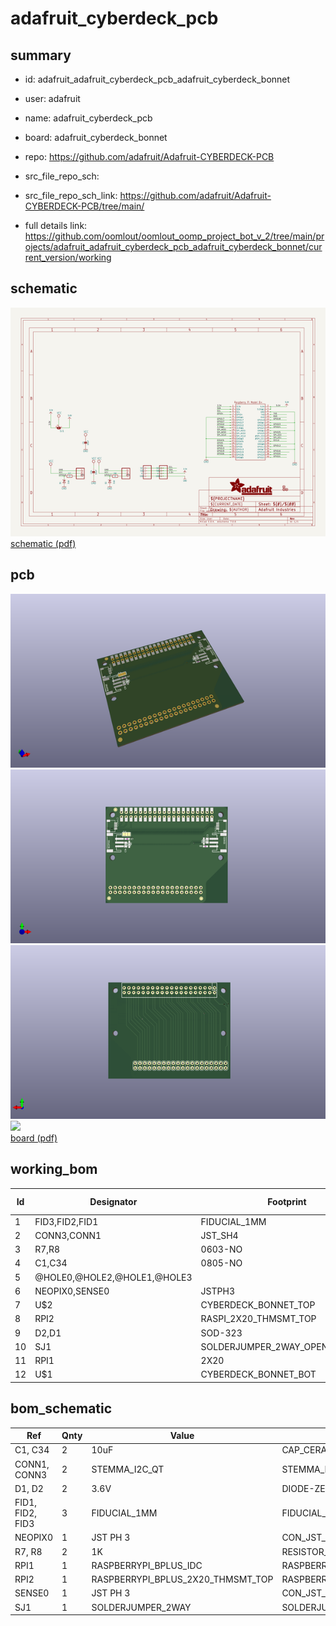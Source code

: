# adafruit_cyberdeck_pcb
 
## summary 
* id: adafruit_adafruit_cyberdeck_pcb_adafruit_cyberdeck_bonnet
* user: adafruit
* name: adafruit_cyberdeck_pcb
* board: adafruit_cyberdeck_bonnet
* repo: https://github.com/adafruit/Adafruit-CYBERDECK-PCB



* src_file_repo_sch: 
* src_file_repo_sch_link: https://github.com/adafruit/Adafruit-CYBERDECK-PCB/tree/main/
* full details link: https://github.com/oomlout/oomlout_oomp_project_bot_v_2/tree/main/projects/adafruit_adafruit_cyberdeck_pcb_adafruit_cyberdeck_bonnet/current_version/working  

## schematic  
![](working_schematic_600.png)  
[schematic (pdf)](working_schematic.pdf) 






















## pcb  
![](working_3d_600.png) 
![](working_3d_front_600.png)  
![](working_3d_back_600.png)  
![](working_600.png)  
[board (pdf)](working.pdf)  

## working_bom
| Id | Designator | Footprint | Quantity | Designation | Supplier and ref |  | None | 
| --- | --- | --- | --- | --- | --- | --- | --- | 
| 1 | FID3,FID2,FID1 | FIDUCIAL_1MM | 3 | FIDUCIAL_1MM |  |  | [''] | 
| 2 | CONN3,CONN1 | JST_SH4 | 2 | STEMMA_I2C_QT |  |  | [''] | 
| 3 | R7,R8 | 0603-NO | 2 | 1K |  |  | [''] | 
| 4 | C1,C34 | 0805-NO | 2 | 10uF |  |  | [''] | 
| 5 | @HOLE0,@HOLE2,@HOLE1,@HOLE3 |  | 4 |  |  |  | [''] | 
| 6 | NEOPIX0,SENSE0 | JSTPH3 | 2 | JST PH 3 |  |  | [''] | 
| 7 | U$2 | CYBERDECK_BONNET_TOP | 1 |  |  |  | [''] | 
| 8 | RPI2 | RASPI_2X20_THMSMT_TOP | 1 | RASPBERRYPI_BPLUS_2X20_THMSMT_TOP |  |  | [''] | 
| 9 | D2,D1 | SOD-323 | 2 | 3.6V |  |  | [''] | 
| 10 | SJ1 | SOLDERJUMPER_2WAY_OPEN_NOPASTE | 1 |  |  |  | [''] | 
| 11 | RPI1 | 2X20 | 1 | RASPBERRYPI_BPLUS_IDC |  |  | [''] | 
| 12 | U$1 | CYBERDECK_BONNET_BOT | 1 |  |  |  | [''] | 


## bom_schematic
| Ref | Qnty | Value | Cmp name | Footprint | Description | Vendor | DNP | 
| --- | --- | --- | --- | --- | --- | --- | --- | 
| C1, C34 | 2 | 10uF | CAP_CERAMIC0805-NOOUTLINE | working:0805-NO |  |  |  | 
| CONN1, CONN3 | 2 | STEMMA_I2C_QT | STEMMA_I2C_QT | working:JST_SH4 |  |  |  | 
| D1, D2 | 2 | 3.6V | DIODE-ZENERSOD323 | working:SOD-323 |  |  |  | 
| FID1, FID2, FID3 | 3 | FIDUCIAL_1MM | FIDUCIAL_1MM | working:FIDUCIAL_1MM |  |  |  | 
| NEOPIX0 | 1 | JST PH 3 | CON_JST_PH_3PIN | working:JSTPH3 |  |  |  | 
| R7, R8 | 2 | 1K | RESISTOR_0603_NOOUT | working:0603-NO |  |  |  | 
| RPI1 | 1 | RASPBERRYPI_BPLUS_IDC | RASPBERRYPI_BPLUS_IDC | working:2X20 |  |  |  | 
| RPI2 | 1 | RASPBERRYPI_BPLUS_2X20_THMSMT_TOP | RASPBERRYPI_BPLUS_2X20_THMSMT_TOP | working:RASPI_2X20_THMSMT_TOP |  |  |  | 
| SENSE0 | 1 | JST PH 3 | CON_JST_PH_3PIN | working:JSTPH3 |  |  |  | 
| SJ1 | 1 | SOLDERJUMPER_2WAY | SOLDERJUMPER_2WAY | working:SOLDERJUMPER_2WAY_OPEN_NOPASTE |  |  |  | 



